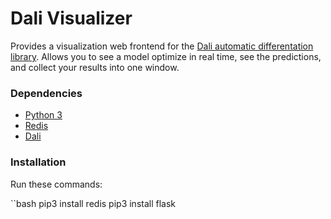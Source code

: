 Dali Visualizer
===============

Provides a visualization web frontend for the [Dali automatic differentation library](http://github.com/JonathanRaiman/recurrentjs). Allows you to see a model optimize in real time, see the predictions, and collect your results into one window.


### Dependencies

* [Python 3](https://www.python.org/download/releases/3.0/)
* [Redis](http://redis.io)
* [Dali](http://github.com/JonathanRaiman/recurrentjs)

### Installation

Run these commands:

``bash
pip3 install redis
pip3 install flask
```
